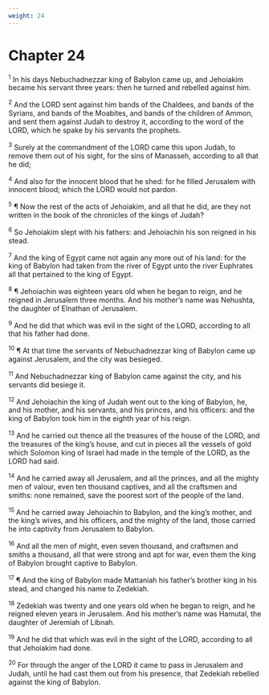 ```yaml
---
weight: 24
---
```


# Chapter 24

<sup>1</sup> In his days Nebuchadnezzar king of Babylon came up, and Jehoiakim became his servant three years: then he turned and rebelled against him. 

<sup>2</sup> And the LORD sent against him bands of the Chaldees, and bands of the Syrians, and bands of the Moabites, and bands of the children of Ammon, and sent them against Judah to destroy it, according to the word of the LORD, which he spake by his servants the prophets. 

<sup>3</sup> Surely at the commandment of the LORD came this upon Judah, to remove them out of his sight, for the sins of Manasseh, according to all that he did; 

<sup>4</sup> And also for the innocent blood that he shed: for he filled Jerusalem with innocent blood; which the LORD would not pardon. 

<sup>5</sup> ¶ Now the rest of the acts of Jehoiakim, and all that he did, are they not written in the book of the chronicles of the kings of Judah? 

<sup>6</sup> So Jehoiakim slept with his fathers: and Jehoiachin his son reigned in his stead. 

<sup>7</sup> And the king of Egypt came not again any more out of his land: for the king of Babylon had taken from the river of Egypt unto the river Euphrates all that pertained to the king of Egypt. 

<sup>8</sup> ¶ Jehoiachin was eighteen years old when he began to reign, and he reigned in Jerusalem three months. And his mother’s name was Nehushta, the daughter of Elnathan of Jerusalem. 

<sup>9</sup> And he did that which was evil in the sight of the LORD, according to all that his father had done. 

<sup>10</sup> ¶ At that time the servants of Nebuchadnezzar king of Babylon came up against Jerusalem, and the city was besieged. 

<sup>11</sup> And Nebuchadnezzar king of Babylon came against the city, and his servants did besiege it. 

<sup>12</sup> And Jehoiachin the king of Judah went out to the king of Babylon, he, and his mother, and his servants, and his princes, and his officers: and the king of Babylon took him in the eighth year of his reign. 

<sup>13</sup> And he carried out thence all the treasures of the house of the LORD, and the treasures of the king’s house, and cut in pieces all the vessels of gold which Solomon king of Israel had made in the temple of the LORD, as the LORD had said. 

<sup>14</sup> And he carried away all Jerusalem, and all the princes, and all the mighty men of valour, even ten thousand captives, and all the craftsmen and smiths: none remained, save the poorest sort of the people of the land. 

<sup>15</sup> And he carried away Jehoiachin to Babylon, and the king’s mother, and the king’s wives, and his officers, and the mighty of the land, those carried he into captivity from Jerusalem to Babylon. 

<sup>16</sup> And all the men of might, even seven thousand, and craftsmen and smiths a thousand, all that were strong and apt for war, even them the king of Babylon brought captive to Babylon. 

<sup>17</sup> ¶ And the king of Babylon made Mattaniah his father’s brother king in his stead, and changed his name to Zedekiah. 

<sup>18</sup> Zedekiah was twenty and one years old when he began to reign, and he reigned eleven years in Jerusalem. And his mother’s name was Hamutal, the daughter of Jeremiah of Libnah. 

<sup>19</sup> And he did that which was evil in the sight of the LORD, according to all that Jehoiakim had done. 

<sup>20</sup> For through the anger of the LORD it came to pass in Jerusalem and Judah, until he had cast them out from his presence, that Zedekiah rebelled against the king of Babylon. 


